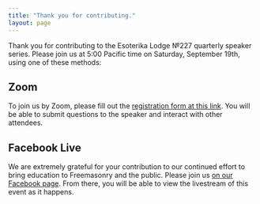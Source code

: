 ```yaml
---
title: "Thank you for contributing."
layout: page
---
```


Thank you for contributing to the Esoterika Lodge №227 quarterly
speaker series. Please join us at 5:00 Pacific time on Saturday,
September 19th, using one of these methods:

## Zoom

To join us by Zoom, please fill out the
[registration form at this link](https://us02web.zoom.us/meeting/register/tZMtcuiorj4sHN001BBVLMJmKABUZWJ8I1Mj). You
will be able to submit questions to the speaker and interact with
other attendees.

## Facebook Live

We are extremely grateful for your contribution to our continued
effort to bring education to Freemasonry and the public. Please join
us
[on our Facebook page](https://www.facebook.com/esoterikalodge.oregon). From
there, you will be able to view the livestream of this event as it
happens.


